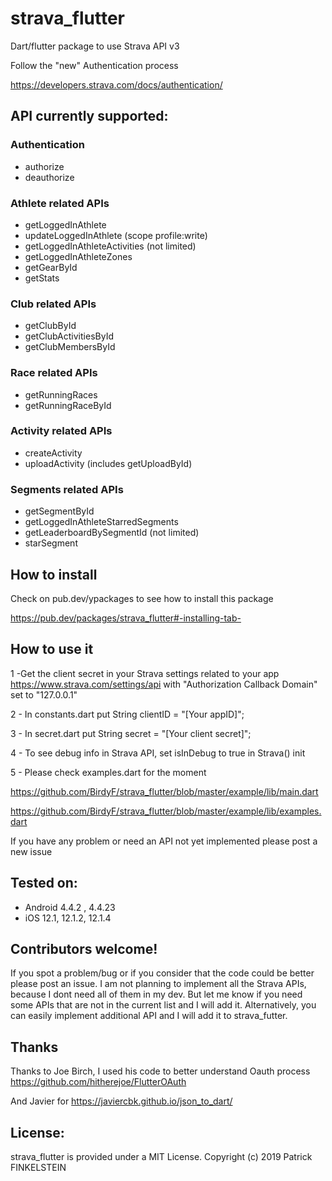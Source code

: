 # strava_flutter

Dart/flutter package to use Strava API v3

Follow the "new" Authentication process

https://developers.strava.com/docs/authentication/



## API currently supported:

### Authentication
- authorize
- deauthorize

### Athlete related APIs
- getLoggedInAthlete
- updateLoggedInAthlete (scope profile:write)
- getLoggedInAthleteActivities (not limited)
- getLoggedInAthleteZones
- getGearById
- getStats 
### Club related APIs
- getClubById
- getClubActivitiesById 
- getClubMembersById 
### Race related APIs
- getRunningRaces
- getRunningRaceById
### Activity related APIs
- createActivity
- uploadActivity (includes getUploadById)
### Segments related APIs
- getSegmentById
- getLoggedInAthleteStarredSegments
- getLeaderboardBySegmentId (not limited)
- starSegment


## How to install
Check on pub.dev/ypackages to see how to install this package

https://pub.dev/packages/strava_flutter#-installing-tab-

## How to use it

1 -Get the client secret in your Strava settings related to your app https://www.strava.com/settings/api with "Authorization Callback Domain" set to "127.0.0.1"

2 - In constants.dart put String clientID = "[Your appID]";

3  - In secret.dart put String secret = "[Your client secret]";

4 - To see debug info in Strava API, set isInDebug to true in Strava() init

5 - Please check examples.dart for the moment

https://github.com/BirdyF/strava_flutter/blob/master/example/lib/main.dart

https://github.com/BirdyF/strava_flutter/blob/master/example/lib/examples.dart


If you have any problem or need an API not yet implemented please post a new issue


## Tested on:
- Android 4.4.2 , 4.4.23
- iOS 12.1, 12.1.2, 12.1.4


## Contributors welcome!
If you spot a problem/bug or if you consider that the code could be better please post an issue.
I am not planning to implement all the Strava APIs, because I dont need all of them in my dev.
But let me know if you need some APIs that are not in the current list and I will add it.
Alternatively, you can easily implement additional API and I will add it to strava_futter.


## Thanks 

Thanks to Joe Birch, I used his code to better understand Oauth process
https://github.com/hitherejoe/FlutterOAuth

And Javier for https://javiercbk.github.io/json_to_dart/


## License:
strava_flutter is provided under a MIT License. Copyright (c) 2019 Patrick FINKELSTEIN
